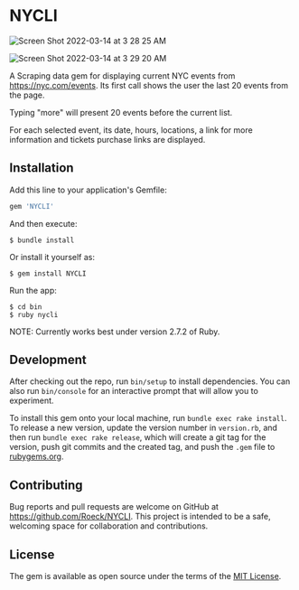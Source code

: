 # NYCLI

![Screen Shot 2022-03-14 at 3 28 25 AM](https://user-images.githubusercontent.com/28878478/158125287-f4f9d7c8-eb5c-47f6-92c6-0ccdf4625533.png)
<br>

![Screen Shot 2022-03-14 at 3 29 20 AM](https://user-images.githubusercontent.com/28878478/158125325-42dde6b2-750b-4154-bdd4-f4d79c02aaac.png)
<br>



A Scraping data gem for displaying current NYC events from https://nyc.com/events. 
Its first call shows the user the last 20 events from the page.

Typing "more" will present 20 events before the current list.

For each selected event, its date, hours, locations, a link for more information and tickets purchase links are displayed.

## Installation

Add this line to your application's Gemfile:

```ruby
gem 'NYCLI'
```

And then execute:

    $ bundle install

Or install it yourself as:

    $ gem install NYCLI
    
Run the app:

   ```
   $ cd bin
   $ ruby nycli
   ```
    
    
NOTE: Currently works best under version 2.7.2 of Ruby.


## Development

After checking out the repo, run `bin/setup` to install dependencies. You can also run `bin/console` for an interactive prompt that will allow you to experiment.

To install this gem onto your local machine, run `bundle exec rake install`. To release a new version, update the version number in `version.rb`, and then run `bundle exec rake release`, which will create a git tag for the version, push git commits and the created tag, and push the `.gem` file to [rubygems.org](https://rubygems.org).

## Contributing

Bug reports and pull requests are welcome on GitHub at https://github.com/Roeck/NYCLI. This project is intended to be a safe, welcoming space for collaboration and contributions.

## License

The gem is available as open source under the terms of the [MIT License](https://opensource.org/licenses/MIT).


